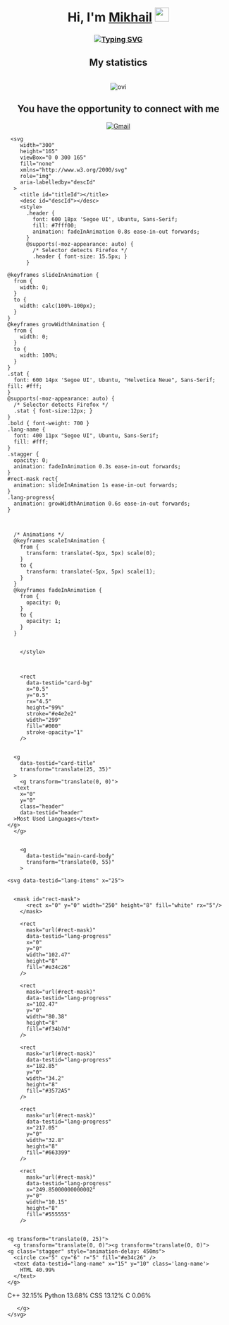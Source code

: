 <h1 align="center">Hi, I'm <a href="https://www.instagram.com/miha.braz/" target="_blank">Mikhail</a> 
<img src="https://github.com/blackcater/blackcater/raw/main/images/Hi.gif" height="32"/></h1>
<h3 align="center"><a href="https://git.io/typing-svg"><img src="https://readme-typing-svg.herokuapp.com?font=Fira+Code&pause=1000&width=435&lines=software+developer%2C+student+of+BSTU" alt="Typing SVG" /></a></h3>

<h2 align="center">My statistics</h2> 
<p align="center">
<br>
  <img src="https://github-readme-stats.vercel.app/api/top-langs?username=Flippsser&show_icons=true&locale=en&layout=compact&theme=chartreuse-dark" alt="ovi" />
<br>
  
</p>
<h2 align = "center">You have the opportunity to connect with me</h2>
<p align="center">
  </a>
   <a href="mailto:mishabraz07@gmail.com">
    <img src="https://img.shields.io/badge/Gmail-D14836?style=for-the-badge&logo=gmail&logoColor=white" alt="Gmail"/>
  </a>
</p>




     <svg
        width="300"
        height="165"
        viewBox="0 0 300 165"
        fill="none"
        xmlns="http://www.w3.org/2000/svg"
        role="img"
        aria-labelledby="descId"
      >
        <title id="titleId"></title>
        <desc id="descId"></desc>
        <style>
          .header {
            font: 600 18px 'Segoe UI', Ubuntu, Sans-Serif;
            fill: #7fff00;
            animation: fadeInAnimation 0.8s ease-in-out forwards;
          }
          @supports(-moz-appearance: auto) {
            /* Selector detects Firefox */
            .header { font-size: 15.5px; }
          }
          
    @keyframes slideInAnimation {
      from {
        width: 0;
      }
      to {
        width: calc(100%-100px);
      }
    }
    @keyframes growWidthAnimation {
      from {
        width: 0;
      }
      to {
        width: 100%;
      }
    }
    .stat {
      font: 600 14px 'Segoe UI', Ubuntu, "Helvetica Neue", Sans-Serif; fill: #fff;
    }
    @supports(-moz-appearance: auto) {
      /* Selector detects Firefox */
      .stat { font-size:12px; }
    }
    .bold { font-weight: 700 }
    .lang-name {
      font: 400 11px "Segoe UI", Ubuntu, Sans-Serif;
      fill: #fff;
    }
    .stagger {
      opacity: 0;
      animation: fadeInAnimation 0.3s ease-in-out forwards;
    }
    #rect-mask rect{
      animation: slideInAnimation 1s ease-in-out forwards;
    }
    .lang-progress{
      animation: growWidthAnimation 0.6s ease-in-out forwards;
    }
    

          
      /* Animations */
      @keyframes scaleInAnimation {
        from {
          transform: translate(-5px, 5px) scale(0);
        }
        to {
          transform: translate(-5px, 5px) scale(1);
        }
      }
      @keyframes fadeInAnimation {
        from {
          opacity: 0;
        }
        to {
          opacity: 1;
        }
      }
    
          
        </style>

        

        <rect
          data-testid="card-bg"
          x="0.5"
          y="0.5"
          rx="4.5"
          height="99%"
          stroke="#e4e2e2"
          width="299"
          fill="#000"
          stroke-opacity="1"
        />

        
      <g
        data-testid="card-title"
        transform="translate(25, 35)"
      >
        <g transform="translate(0, 0)">
      <text
        x="0"
        y="0"
        class="header"
        data-testid="header"
      >Most Used Languages</text>
    </g>
      </g>
    

        <g
          data-testid="main-card-body"
          transform="translate(0, 55)"
        >
          
    <svg data-testid="lang-items" x="25">
      
  
      <mask id="rect-mask">
          <rect x="0" y="0" width="250" height="8" fill="white" rx="5"/>
        </mask>
        
        <rect
          mask="url(#rect-mask)"
          data-testid="lang-progress"
          x="0"
          y="0"
          width="102.47"
          height="8"
          fill="#e34c26"
        />
      
        <rect
          mask="url(#rect-mask)"
          data-testid="lang-progress"
          x="102.47"
          y="0"
          width="80.38"
          height="8"
          fill="#f34b7d"
        />
      
        <rect
          mask="url(#rect-mask)"
          data-testid="lang-progress"
          x="182.85"
          y="0"
          width="34.2"
          height="8"
          fill="#3572A5"
        />
      
        <rect
          mask="url(#rect-mask)"
          data-testid="lang-progress"
          x="217.05"
          y="0"
          width="32.8"
          height="8"
          fill="#663399"
        />
      
        <rect
          mask="url(#rect-mask)"
          data-testid="lang-progress"
          x="249.85000000000002"
          y="0"
          width="10.15"
          height="8"
          fill="#555555"
        />
      
      
    <g transform="translate(0, 25)">
      <g transform="translate(0, 0)"><g transform="translate(0, 0)">
    <g class="stagger" style="animation-delay: 450ms">
      <circle cx="5" cy="6" r="5" fill="#e34c26" />
      <text data-testid="lang-name" x="15" y="10" class='lang-name'>
        HTML 40.99%
      </text>
    </g>
  </g><g transform="translate(0, 25)">
    <g class="stagger" style="animation-delay: 600ms">
      <circle cx="5" cy="6" r="5" fill="#f34b7d" />
      <text data-testid="lang-name" x="15" y="10" class='lang-name'>
        C++ 32.15%
      </text>
    </g>
  </g><g transform="translate(0, 50)">
    <g class="stagger" style="animation-delay: 750ms">
      <circle cx="5" cy="6" r="5" fill="#3572A5" />
      <text data-testid="lang-name" x="15" y="10" class='lang-name'>
        Python 13.68%
      </text>
    </g>
  </g></g><g transform="translate(150, 0)"><g transform="translate(0, 0)">
    <g class="stagger" style="animation-delay: 450ms">
      <circle cx="5" cy="6" r="5" fill="#663399" />
      <text data-testid="lang-name" x="15" y="10" class='lang-name'>
        CSS 13.12%
      </text>
    </g>
  </g><g transform="translate(0, 25)">
    <g class="stagger" style="animation-delay: 600ms">
      <circle cx="5" cy="6" r="5" fill="#555555" />
      <text data-testid="lang-name" x="15" y="10" class='lang-name'>
        C 0.06%
      </text>
    </g>
  </g></g>
    </g>
  
   </svg>
  
       </g>
    </svg>
    
   
  


